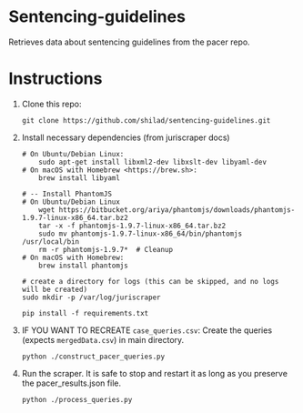 # Sentencing-guidelines
Retrieves data about sentencing guidelines from the pacer repo.

# Instructions

1. Clone this repo:

    ```
    git clone https://github.com/shilad/sentencing-guidelines.git
    ```
 
2. Install necessary dependencies (from juriscraper docs)

    ```
    # On Ubuntu/Debian Linux:
        sudo apt-get install libxml2-dev libxslt-dev libyaml-dev
    # On macOS with Homebrew <https://brew.sh>:
        brew install libyaml
    
    # -- Install PhantomJS
    # On Ubuntu/Debian Linux
        wget https://bitbucket.org/ariya/phantomjs/downloads/phantomjs-1.9.7-linux-x86_64.tar.bz2
        tar -x -f phantomjs-1.9.7-linux-x86_64.tar.bz2
        sudo mv phantomjs-1.9.7-linux-x86_64/bin/phantomjs /usr/local/bin
        rm -r phantomjs-1.9.7*  # Cleanup
    # On macOS with Homebrew:
        brew install phantomjs
    
    # create a directory for logs (this can be skipped, and no logs will be created)
    sudo mkdir -p /var/log/juriscraper

    pip install -f requirements.txt
    ```

3. IF YOU WANT TO RECREATE `case_queries.csv`: Create the queries (expects `mergedData.csv`) in main directory.

    ```
   python ./construct_pacer_queries.py
    ```

4. Run the scraper. It is safe to stop and restart it as long as you preserve the pacer_results.json file.

    ```
   python ./process_queries.py
    ```
